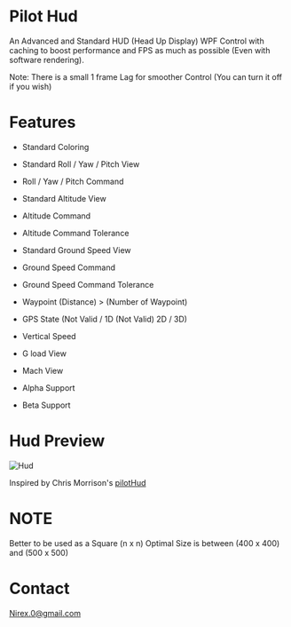 # Pilot Hud
An Advanced and Standard HUD (Head Up Display) WPF Control with caching to boost performance and FPS as much as possible (Even with software rendering).

Note: There is a small 1 frame Lag for smoother Control (You can turn it off if you wish)

# Features

- Standard Coloring

- Standard Roll / Yaw / Pitch View

- Roll / Yaw / Pitch Command

- Standard Altitude View

- Altitude Command

- Altitude Command Tolerance

- Standard Ground Speed View

- Ground Speed Command

- Ground Speed Command Tolerance

- Waypoint (Distance) > (Number of Waypoint)

- GPS State (Not Valid / 1D (Not Valid) 2D / 3D)

- Vertical Speed

- G load View

- Mach View 

- Alpha Support

- Beta Support

# Hud Preview
![Hud](https://raw.githubusercontent.com/nirex0/PilotHud/master/res/Hud.png)

Inspired by Chris Morrison's [pilotHud](https://github.com/Chris-morrison/pilotHud) 

# NOTE

Better to be used as a Square (n x n)
Optimal Size is between (400 x 400) and (500 x 500)

# Contact

Nirex.0@gmail.com
